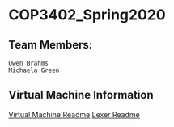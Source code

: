 # COP3402_Spring2020

## Team Members:
	
	Owen Brahms
	Michaela Green

## Virtual Machine Information

[Virtual Machine Readme](VirtualMachine/README.md)
[Lexer Readme](Lexer/README.md)